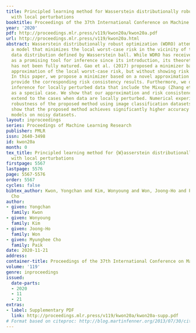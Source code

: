 ```yaml
---
title: Principled learning method for Wasserstein distributionally robust optimization
  with local perturbations
booktitle: Proceedings of the 37th International Conference on Machine Learning
year: '2020'
pdf: http://proceedings.mlr.press/v119/kwon20a/kwon20a.pdf
url: http://proceedings.mlr.press/v119/kwon20a.html
abstract: Wasserstein distributionally robust optimization (WDRO) attempts to learn
  a model that minimizes the local worst-case risk in the vicinity of the empirical
  data distribution defined by Wasserstein ball. While WDRO has received attention
  as a promising tool for inference since its introduction, its theoretical understanding
  has not been fully matured. Gao et al. (2017) proposed a minimizer based on a tractable
  approximation of the local worst-case risk, but without showing risk consistency.
  In this paper, we propose a minimizer based on a novel approximation theorem and
  provide the corresponding risk consistency results. Furthermore, we develop WDRO
  inference for locally perturbed data that include the Mixup (Zhang et al., 2017)
  as a special case. We show that our approximation and risk consistency results naturally
  extend to the cases when data are locally perturbed. Numerical experiments demonstrate
  robustness of the proposed method using image classification datasets. Our results
  show that the proposed method achieves significantly higher accuracy than baseline
  models on noisy datasets.
layout: inproceedings
series: Proceedings of Machine Learning Research
publisher: PMLR
issn: 2640-3498
id: kwon20a
month: 0
tex_title: Principled learning method for {W}asserstein distributionally robust optimization
  with local perturbations
firstpage: 5567
lastpage: 5576
page: 5567-5576
order: 5567
cycles: false
bibtex_author: Kwon, Yongchan and Kim, Wonyoung and Won, Joong-Ho and Paik, Myunghee
  Cho
author:
- given: Yongchan
  family: Kwon
- given: Wonyoung
  family: Kim
- given: Joong-Ho
  family: Won
- given: Myunghee Cho
  family: Paik
date: 2020-11-21
address: 
container-title: Proceedings of the 37th International Conference on Machine Learning
volume: '119'
genre: inproceedings
issued:
  date-parts:
  - 2020
  - 11
  - 21
extras:
- label: Supplementary PDF
  link: http://proceedings.mlr.press/v119/kwon20a/kwon20a-supp.pdf
# Format based on citeproc: http://blog.martinfenner.org/2013/07/30/citeproc-yaml-for-bibliographies/
---
```


